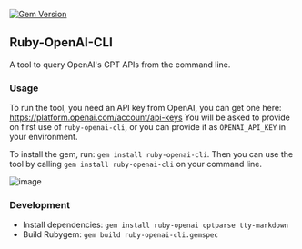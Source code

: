 [![Gem Version](https://badge.fury.io/rb/ruby-openai-cli.svg)](https://badge.fury.io/rb/ruby-openai-cli)

## Ruby-OpenAI-CLI

A tool to query OpenAI's GPT APIs from the command line.

### Usage

To run the tool, you need an API key from OpenAI, you can get one here:
https://platform.openai.com/account/api-keys
You will be asked to provide on first use of `ruby-openai-cli`, or you can
provide it as `OPENAI_API_KEY` in your environment.

To install the gem, run: `gem install ruby-openai-cli`. Then you can 
use the tool by calling `gem install ruby-openai-cli` on your command line.

![image](https://user-images.githubusercontent.com/582520/229295020-e8aa962c-6a87-45e2-802a-c8d41026a56d.png)

### Development

* Install dependencies: `gem install ruby-openai optparse tty-markdown`
* Build Rubygem: `gem build ruby-openai-cli.gemspec`
